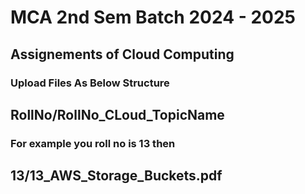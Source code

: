 # MCA 2nd Sem Batch 2024 - 2025
## Assignements of Cloud Computing
### Upload Files As Below Structure

## RollNo/RollNo_CLoud_TopicName
### For example you roll no is 13 then
## 13/13_AWS_Storage_Buckets.pdf

